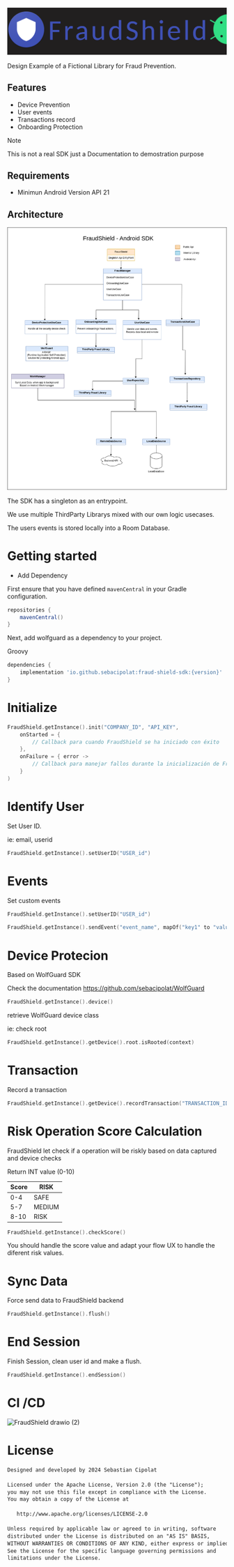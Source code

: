 <p align="center">
<img src="/banner.png"/>
</p>
Design Example of a Fictional Library for Fraud Prevention.
</br>


## Features
* Device Prevention
* User events
* Transactions record
* Onboarding Protection

> [!NOTE]  
> This is not a real SDK just a Documentation to demostration purpose

## Requirements
* Minimun Android Version API 21
  
  
## Architecture
<img src="/FraudShield.drawio.png"/>

The SDK has a singleton as an entrypoint.

We use multiple ThirdParty Librarys mixed with our own logic usecases.

The users events is stored locally into a Room Database.

# Getting started

* Add Dependency

First ensure that you have defined `mavenCentral` in your Gradle configuration.

```groovy
repositories {
    mavenCentral()
}
```

Next, add wolfguard as a dependency to your project.

Groovy
```groovy
dependencies {
    implementation 'io.github.sebacipolat:fraud-shield-sdk:{version}'
}
```

# Initialize
  
```kotlin
FraudShield.getInstance().init("COMPANY_ID", "API_KEY",
    onStarted = {
        // Callback para cuando FraudShield se ha iniciado con éxito
    },
    onFailure = { error ->
        // Callback para manejar fallos durante la inicialización de FraudShield
    }
)
```
# Identify User

Set User ID.

ie: email, userid

```kotlin
FraudShield.getInstance().setUserID("USER_id")
```

# Events

Set custom events

```kotlin
FraudShield.getInstance().setUserID("USER_id")
```

```kotlin
FraudShield.getInstance().sendEvent("event_name", mapOf("key1" to "value1", "key2" to 123, "key3" to true))
```

# Device Protecion 

Based on WolfGuard SDK

Check the documentation https://github.com/sebacipolat/WolfGuard

```kotlin
FraudShield.getInstance().device()
```
retrieve WolfGuard device class

ie: check root

```kotlin
FraudShield.getInstance().getDevice().root.isRooted(context)
```

# Transaction
Record a transaction 

```kotlin
FraudShield.getInstance().getDevice().recordTransaction("TRANSACTION_ID","body")
```

#  Risk Operation Score Calculation 

FraudShield let check if a operation will be riskly based on data captured and device checks

Return INT value (0-10)

| Score | RISK | 
|-----------|------|
| 0-4  | SAFE | 
| 5-7  | MEDIUM| 
| 8-10 |  RISK    | 


```kotlin
FraudShield.getInstance().checkScore()
```

You should handle the score value and adapt your flow UX to handle the diferent risk values.

# Sync Data

Force send data to FraudShield backend

```kotlin
FraudShield.getInstance().flush()
```

# End Session

Finish Session, clean user id and make a flush.

```kotlin
FraudShield.getInstance().endSession()
```
# CI /CD 

![FraudShield drawio (2)](https://github.com/sebacipolat/FraudShield/assets/1523404/f80af033-d754-476b-8b74-146f9028ffb1)


# License
```xml
Designed and developed by 2024 Sebastian Cipolat

Licensed under the Apache License, Version 2.0 (the "License");
you may not use this file except in compliance with the License.
You may obtain a copy of the License at

   http://www.apache.org/licenses/LICENSE-2.0

Unless required by applicable law or agreed to in writing, software
distributed under the License is distributed on an "AS IS" BASIS,
WITHOUT WARRANTIES OR CONDITIONS OF ANY KIND, either express or implied.
See the License for the specific language governing permissions and
limitations under the License.
```

